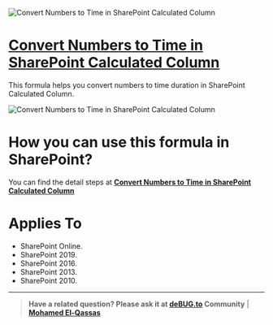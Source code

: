 
![Convert Numbers to Time in SharePoint Calculated Column](https://user-images.githubusercontent.com/49816567/90201457-a09a4180-dde3-11ea-8f38-3703c99f8983.png)


# [Convert Numbers to Time in SharePoint Calculated Column](https://spgeeks.devoworx.com/convert-numbers-to-time-in-sharepoint/)

This formula helps you convert numbers to time duration in SharePoint Calculated Column.

![Convert Numbers to Time in SharePoint Calculated Column](https://spgeeks.devoworx.com/wp-content/uploads/2018/10/convert-numbers-to-time-in-sharepoint-calculated-field.png)

# How you can use this formula in SharePoint?

You can find the detail steps at **[Convert Numbers to Time in SharePoint Calculated Column](https://spgeeks.devoworx.com/convert-numbers-to-time-in-sharepoint/)**


# Applies To

- SharePoint Online.
- SharePoint 2019.
- SharePoint 2016.
- SharePoint 2013.
- SharePoint 2010.

--------------
> **Have a related question? Please ask it at [deBUG.to](https://deBUG.to) Community** | **[Mohamed El-Qassas](https://devoworx.com)**
